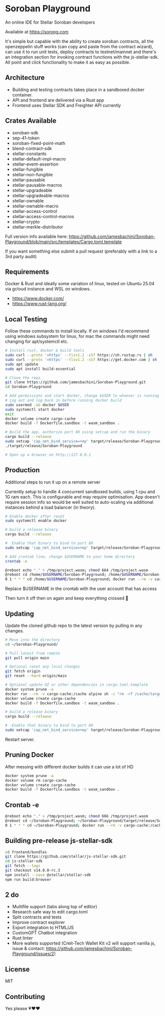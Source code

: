 # Soroban Playground

An online IDE for Stellar Soroban developers

Available at https://soropg.com

It's simple but capable with the ability to create soroban contracts, all the openzeppelin stuff works (can copy and paste from the contract wizard), can use it to run unit tests, deploy contracts to testnet/mainnet and there's an integration section for invoking contract functions with the js-stellar-sdk. All point and click functionality to make it as easy as possible.

## Architecture

- Building and testing contracts takes place in a sandboxed docker container.
- API and frontend are delivered via a Rust app
- Frontend uses Stellar SDK and Freighter API currently

## Crates Available

- soroban-sdk
- sep-41-token
- soroban-fixed-point-math
- blend-contract-sdk
- stellar-constants
- stellar-default-impl-macro
- stellar-event-assertion
- stellar-fungible
- stellar-non-fungible
- stellar-pausable
- stellar-pausable-macros
- stellar-upgradeable
- stellar-upgradeable-macros
- stellar-ownable
- stellar-ownable-macro
- stellar-access-control
- stellar-access-control-macros
- stellar-crypto
- stellar-merkle-distributor


Full version info available here: https://github.com/jamesbachini/Soroban-Playground/blob/main/src/templates/Cargo.toml.template

If you want something else submit a pull request (preferably with a link to a 3rd party audit)


## Requirements

Docker & Rust and ideally some variation of linux, tested on Ubuntu 25.04 via gcloud instance and WSL on windows.

- https://www.docker.com/
- https://www.rust-lang.org/


## Local Testing
Follow these commands to install locally. If on windows I'd recommend using windows subsystem for linux, for mac the commands might need changing for apt/systemctl etc.

```bash
# Install rust, docker & build tools
sudo curl --proto '=https' --tlsv1.2 -sSf https://sh.rustup.rs | sh
sudo curl --proto '=https' --tlsv1.2 -sSf https://get.docker.com | sh
sudo apt update
sudo apt install build-essential

# Clone the repo
git clone https://github.com/jamesbachini/Soroban-Playground.git
cd Soroban-Playground

# Add permissions and start docker, change $USER to whoever is running it
# Log out and log back in before running docker build
sudo usermod -aG docker $USER
sudo systemctl start docker
exit
docker volume create cargo-cache
docker build -f Dockerfile.sandbox -t wasm_sandbox .

# Build the app, authorize port 80 using setcap and run the binary
cargo build --release
sudo setcap 'cap_net_bind_service=+ep' target/release/Soroban-Playground
./target/release/Soroban-Playground

# Open up a browser on http://127.0.0.1
```

## Production
Additional steps to run it up on a remote server

Currently setup to handle 4 concurrent sandboxed builds, using 1 cpu and 1G ram each. This is configurable and may require optimisation. App doesn't require session info so would be well suited to auto-scaling via additional instances behind a load balancer (in theory).

```bash
# Enable docker after reset
sudo systemctl enable docker

# build a release binary
cargo build --release

#  Enable that binary to bind to port 80
sudo setcap 'cap_net_bind_service=+ep' target/release/Soroban-Playground

# Add crontab line, change $USERNAME to your home directory
crontab -e

@reboot echo "." > /tmp/project.wasm; chmod 664 /tmp/project.wasm
@reboot cd /home/$USERNAME/Soroban-Playground; /home/$USERNAME/Soroban-Playground/target/release/Soroban-Playground
0 1 * * * cd /home/$USERNAME/Soroban-Playground; docker run --rm -v cargo-cache:/cache alpine sh -c "rm -rf /cache/target/debug /cache/target/tmp"
```

Replace $USERNAME in the crontab with the user account that has access

Then turn it off then on again and keep everything crossed 🤞


## Updating

Update the cloned github repo to the latest version by pulling in any changes.

```bash
# Move into the directory
cd ~/Soroban-Playground/

# Pull latest from remote
git pull origin main

# Optional reset any local changes
git fetch origin
git reset --hard origin/main

# Optional update OZ or other dependencies in cargo.toml.template
docker system prune -a
docker run --rm -v cargo-cache:/cache alpine sh -c "rm -rf /cache/target/debug /cache/target/tmp"
docker volume create cargo-cache
docker build -f Dockerfile.sandbox -t wasm_sandbox .

# build a release binary
cargo build --release

#  Enable that binary to bind to port 80
sudo setcap 'cap_net_bind_service=+ep' target/release/Soroban-Playground

```

Restart server.

## Pruning Docker

After messing with different docker builds it can use a lot of HD

```bash
docker system prune -a
docker volume rm cargo-cache
docker volume create cargo-cache
docker build -f Dockerfile.sandbox -t wasm_sandbox .
```
## Crontab -e

```bash
@reboot echo "." > /tmp/project.wasm; chmod 666 /tmp/project.wasm
@reboot cd ~/Soroban-Playground; ~/Soroban-Playground/target/release/Soroban-Playground
0 1 * * * cd ~/Soroban-Playground; docker run --rm -v cargo-cache:/cache alpine sh -c "rm -rf /cache/target/debug /cache/target/tmp"
```

## Building pre-release js-stellar-sdk
```bash
cd frontend/bundles
git clone https://github.com/stellar/js-stellar-sdk.git
cd js-stellar-sdk
git fetch --tags
git checkout v14.0.0-rc.3
npm install --save @stellar/stellar-sdk
npm run build:browser
```

## 2 do
- Multifile support (tabs along top of editor)
- Research safe way to edit cargo.toml
- Split contracts and tests
- Improve contract explorer
- Export integration to HTML/JS
- CustomGPT Chatbot integration
- Rust linter
- More wallets supported (Creit-Tech Wallet Kit v2 will support vanilla js, issue & contact: https://github.com/jamesbachini/Soroban-Playground/issues/2)


## License

MIT


## Contributing

Yes please 💗♥️❤️